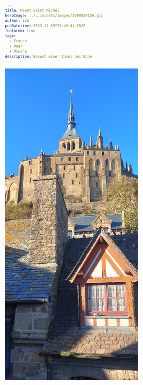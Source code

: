 ```yaml
---
title: Mount Saint Michel
heroImage: ../../assets/images/1000020156.jpg
author: ich
pubDatetime: 2023-11-09T19:49:44.552Z
featured: true
tags:
  - France
  - Meer
  - Mönche
description: Besuch einer Insel bei Ebbe
---
```



![](../../assets/images/1000020004.jpg)